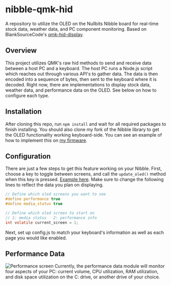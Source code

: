 # nibble-qmk-hid

A repository to utilize the OLED on the Nullbits Nibble board for real-time stock data, weather data, and PC component monitoring. Based on BlankSourceCode's [qmk-hid-display](https://github.com/BlankSourceCode/qmk-hid-display).

## Overview

This project utilizes QMK's raw hid methods to send and receive data between a host PC and a keyboard. The host PC runs a Node.js script which reaches out through various API's to gather data. The data is then encoded into a sequence of bytes, then sent to the keyboard where it is decoded. Right now, there are implementations to display stock data, weather data, and performance data on the OLED. See below on how to configure each type.

## Installation

After cloning this repo, run `npm install` and wait for all required packages to finish installing. You should also clone my fork of the Nibble library to get the OLED functionality working keyboard-side. You can see an example of how to implement this on [my firmware](https://github.com/microsockss/nibble-qmk-hid).

## Configuration

There are just a few steps to get this feature working on your Nibble. First, choose a key to toggle between screens, and call the `update_oled()` method when this key is pressed. [Example here](https://github.com/microsockss/nibble/blob/master/keymaps/microsockss/keymap.c). Make sure to change the following lines to reflect the data you plan on displaying.

```c
// Define which oled screens you want to see
#define performance true
#define media_status true

// Define which oled screen to start on
// 1: media status   2: performance info
int volatile current_screen = 1;
```

Next, set up config.js to match your keyboard's information as well as each page you would like enabled.

## Performance Data

![Performance screen](./img/performance.jpg)
Currently, the performance data module will monitor four aspects of your PC: current volume, CPU utilization, RAM utilization, and disk space utilization on the C: drive, or another drive of your choice.
